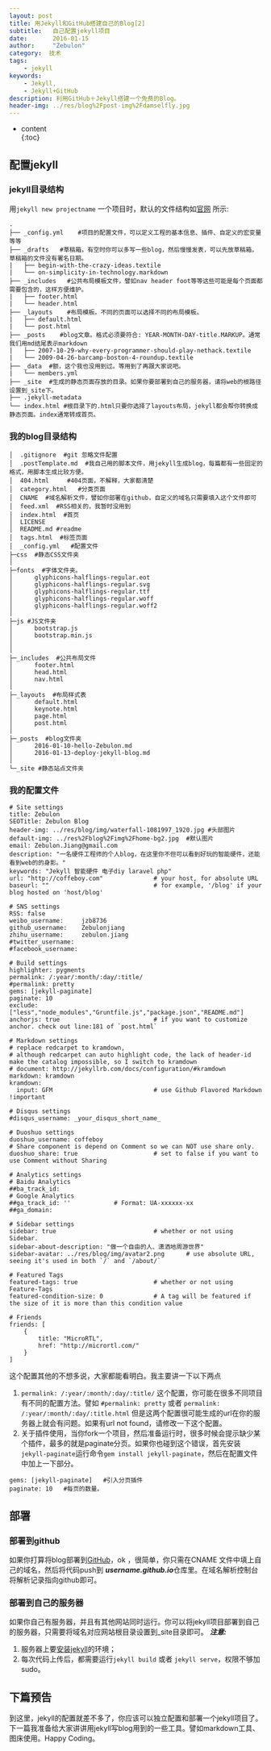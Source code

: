 ```yaml
---
layout: post
title: 用Jekyll和GitHub搭建自己的Blog[2]
subtitle:   自己配置jekyll项目
date:       2016-01-15 
author:     "Zebulon"
category:  技术
tags:
    - jekyll
keywords:
    - Jekyll,
    - Jekyll+GitHub 
description: 利用GitHub＋Jekyll搭建一个免费的Blog。
header-img: ../res/blog%2Fpost-img%2Fdamselfly.jpg
---
```

* content  
{:toc} 

## 配置jekyll

### jekyll目录结构
用`jekyll new projectname` 一个项目时，默认的文件结构如[官网](http://jekyllrb.com/docs/structure/) 所示:

```
.
├── _config.yml    #项目的配置文件，可以定义工程的基本信息、插件、自定义的宏变量等等
├── _drafts   #草稿箱，有空时你可以多写一些blog，然后慢慢发表，可以先放草稿箱，草稿箱的文件没有署名日期。
|   ├── begin-with-the-crazy-ideas.textile
|   └── on-simplicity-in-technology.markdown
├── _includes   #公共布局模板文件，譬如nav header foot等等这些可能是每个页面都需要包含的，这样方便维护。
|   ├── footer.html
|   └── header.html
├── _layouts    #布局模板。不同的页面可以选择不同的布局模板。
|   ├── default.html
|   └── post.html
├── _posts    #blog文章。格式必须要符合: YEAR-MONTH-DAY-title.MARKUP。通常我们用md结尾表示markdown
|   ├── 2007-10-29-why-every-programmer-should-play-nethack.textile
|   └── 2009-04-26-barcamp-boston-4-roundup.textile
├── _data  #额，这个我也没用到过。等用到了再跟大家说吧。
|   └── members.yml
├── _site  #生成的静态页面存放的目录。如果你要部署到自己的服务器，请将web的根路径设置到_site下。
├── .jekyll-metadata
└── index.html #根目录下的.html只要你选择了layouts布局，jekyll都会帮你转换成静态页面。index通常转成首页。
```

### 我的blog目录结构

```
│  .gitignore  #git 忽略文件配置
│  .postTemplate.md  #我自己用的脚本文件，用jekyll生成blog，每篇都有一些固定的格式，用脚本生成比较方便。
│  404.html     #404页面，不解释，大家都清楚
│  category.html   #分类页面
│  CNAME  #域名解析文件，譬如你部署在github，自定义的域名只需要填入这个文件即可
│  feed.xml  #RSS相关的，我暂时没用到
│  index.html  #首页
│  LICENSE
│  README.md #readme
│  tags.html  #标签页面
│  _config.yml   #配置文件
├─css  #静态CSS文件夹
│      
├─fonts  #字体文件夹。
│      glyphicons-halflings-regular.eot
│      glyphicons-halflings-regular.svg
│      glyphicons-halflings-regular.ttf
│      glyphicons-halflings-regular.woff
│      glyphicons-halflings-regular.woff2
│              
├─js #JS文件夹
│      bootstrap.js
│      bootstrap.min.js
│      
│      
├─_includes  #公共布局文件
│      footer.html
│      head.html
│      nav.html
│      
├─_layouts  #布局样式表
│      default.html
│      keynote.html
│      page.html
│      post.html
│      
├─_posts  #blog文件夹
│      2016-01-10-hello-Zebulon.md
│      2016-01-13-deploy-jekyll-blog.md
│      
└─_site #静态站点文件夹
```

### 我的配置文件

```
# Site settings
title: Zebulon
SEOTitle: Zebulon Blog
header-img: ../res/blog/img/waterfall-1081997_1920.jpg #头部图片
default-img: ../res%2Fblog%2Fimg%2Fhome-bg2.jpg  #默认图片
email: Zebulon.Jiang@gmail.com
description: "一名硬件工程师的个人blog，在这里你不但可以看到好玩的智能硬件，还能看到web的的身影。"
keywords: "Jekyll 智能硬件 电子diy laravel php"
url: "http://coffeboy.com"              # your host, for absolute URL
baseurl: ""                             # for example, '/blog' if your blog hosted on 'host/blog'

# SNS settings
RSS: false
weibo_username:     jzb8736
github_username:    Zebulonjiang
zhihu_username:     zebulon.jiang
#twitter_username:  
#facebook_username:  

# Build settings
highlighter: pygments
permalink: /:year/:month/:day/:title/
#permalink: pretty
gems: [jekyll-paginate]
paginate: 10
exclude: ["less","node_modules","Gruntfile.js","package.json","README.md"]
anchorjs: true                          # if you want to customize anchor. check out line:181 of `post.html`

# Markdown settings
# replace redcarpet to kramdown,
# although redcarpet can auto highlight code, the lack of header-id make the catalog impossible, so I switch to kramdown
# document: http://jekyllrb.com/docs/configuration/#kramdown
markdown: kramdown
kramdown:
  input: GFM                            # use Github Flavored Markdown !important

# Disqus settings
#disqus_username: _your_disqus_short_name_

# Duoshuo settings
duoshuo_username: coffeboy
# Share component is depend on Comment so we can NOT use share only.
duoshuo_share: true                     # set to false if you want to use Comment without Sharing

# Analytics settings
# Baidu Analytics
##ba_track_id: 
# Google Analytics
##ga_track_id: ''            # Format: UA-xxxxxx-xx
##ga_domain:         

# Sidebar settings
sidebar: true                           # whether or not using Sidebar.
sidebar-about-description: "做一个自由的人、潇洒地周游世界"
sidebar-avatar: ../res/blog/img/avatar2.png      # use absolute URL, seeing it's used in both `/` and `/about/`

# Featured Tags
featured-tags: true                     # whether or not using Feature-Tags
featured-condition-size: 0              # A tag will be featured if the size of it is more than this condition value

# Friends
friends: [
    {
        title: "MicroRTL",
        href: "http://micrortl.com/"
    }
]

```

这个配置其他的不想多说，大家都能看明白。我主要讲一下以下两点
1. `permalink: /:year/:month/:day/:title/` 这个配置，你可能在很多不同项目有不同的配置方法。譬如 `#permalink: pretty`  或者 `permalink: /:year/:month/:day/:title.html`  但是这两个配置很可能生成的url在你的服务器上就会有问题。如果有url not found，请修改一下这个配置。
2. 关于插件使用，当你fork一个项目，然后准备运行时，很多时候会提示缺少某个插件，最多的就是paginate分页。如果你也碰到这个错误，首先安装`jekyll-paginate`运行命令`gem install jekyll-paginate`，然后在配置文件中加上一下部分。
```
gems: [jekyll-paginate]   #引入分页插件
paginate: 10   #每页的数量。
```

## 部署

### 部署到github

如果你打算将blog部署到[GitHub](www.github.com)，ok ，很简单，你只需在CNAME 文件中填上自己的域名，然后将代码push到 ***username.github.io***仓库里。在域名解析控制台将解析记录指向github即可。

### 部署到自己的服务器

如果你自己有服务器，并且有其他网站同时运行。你可以将jekyll项目部署到自己的服务器，只需要将域名对应网站根目录设置到_site目录即可。
***注意:***
1. 服务器上要[安装jekyll](http://www.coffeboy.com/2016/01/14/deploy-jekyll-blog/)的环境；
2. 每次代码上传后，都需要运行`jekyll build`  或者 `jekyll serve`，权限不够加sudo。

## 下篇预告

到这里，jekyll的配置就差不多了，你应该可以独立配置和部署一个jekyll项目了。下一篇我准备给大家讲讲用jekyll写blog用到的一些工具。譬如markdown工具、图床使用。Happy Coding。




